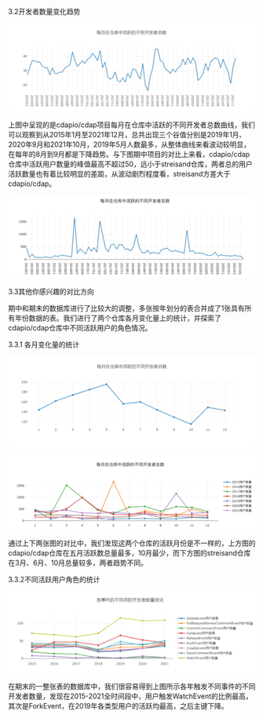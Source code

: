 3.2开发者数量变化趋势

![1](.\pic\1.png) 

​      上图中呈现的是cdapio/cdap项目每月在仓库中活跃的不同开发者总数曲线，我们可以观察到从2015年1月至2021年12月，总共出现三个谷值分别是2019年1月、2020年9月和2021年10月，2019年5月人数最多，从整体曲线来看波动较明显，在每年的8月到9月都是下降趋势。与下图期中项目的对比上来看，cdapio/cdap仓库中活跃用户数量的峰值最高不超过50，远小于streisand仓库，两者总的用户活跃数量也有着比较明显的差距，从波动剧烈程度看，streisand方差大于cdapio/cdap。

![2](.\pic\2.png)

3.3其他你感兴趣的对比方向

期中和期末的数据库进行了比较大的调整，多张按年划分的表合并成了1张具有所有年份数据的表。我们进行了两个仓库各月变化量上的统计，并探索了cdapio/cdap仓库中不同活跃用户的角色情况。

3.3.1 各月变化量的统计

![3](.\pic\3.png)

![4](.\pic\4.png)



​        通过上下两张图的对比中，我们发现这两个仓库的活跃月份是不一样的，上方图的cdapio/cdap仓库在五月活跃数总量最多，10月最少，而下方图的streisand仓库在3月、6月、10月总量较多，两者趋势不同。

3.3.2不同活跃用户角色的统计

![](.\pic\5.png)

​        在期末的一整张表的数据库中，我们很容易得到上图所示各年触发不同事件的不同开发者数量，发现在2015-2021全时间段中，用户触发WatchEvent的比例最高，其次是ForkEvent，在2019年各类型用户的活跃均最高，之后主键下降。
